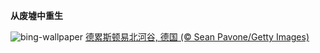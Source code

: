 
**从废墟中重生**

![bing-wallpaper](https://www.bing.com/th?id=OHR.DresdenElbe_ZH-CN8776977800_1920x1080.jpg)
[德累斯顿易北河谷, 德国 (© Sean Pavone/Getty Images)](https://www.bing.com/search?q=%E5%BE%B7%E7%B4%AF%E6%96%AF%E9%A1%BF&amp;form=hpcapt&amp;mkt=zh-cn)
  